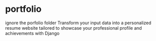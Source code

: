 # portfolio 
ignore the porfolio folder
Transform your input data into a personalized resume website tailored to showcase your professional profile and achievements with Django
